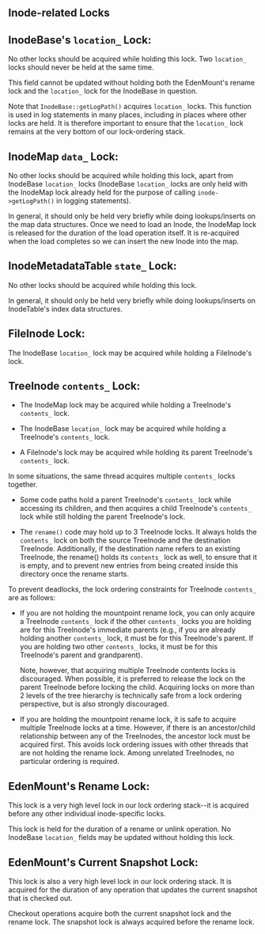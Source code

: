 Inode-related Locks
-------------------

## InodeBase's `location_` Lock:

No other locks should be acquired while holding this lock.
Two `location_` locks should never be held at the same time.

This field cannot be updated without holding both the EdenMount's rename lock
and the `location_` lock for the InodeBase in question.

Note that `InodeBase::getLogPath()` acquires `location_` locks.  This function
is used in log statements in many places, including in places where other locks
are held.  It is therefore important to ensure that the `location_` lock
remains at the very bottom of our lock-ordering stack.

## InodeMap `data_` Lock:

No other locks should be acquired while holding this lock, apart from InodeBase
`location_` locks (InodeBase `location_` locks are only held with the
InodeMap lock already held for the purpose of calling `inode->getLogPath()` in
logging statements).

In general, it should only be held very briefly while doing lookups/inserts on
the map data structures.  Once we need to load an Inode, the InodeMap lock is
released for the duration of the load operation itself.  It is re-acquired when
the load completes so we can insert the new Inode into the map.

## InodeMetadataTable `state_` Lock:

No other locks should be acquired while holding this lock.

In general, it should only be held very briefly while doing lookups/inserts on
InodeTable's index data structures.

## FileInode Lock:

The InodeBase `location_` lock may be acquired while holding a FileInode's
lock.

## TreeInode `contents_` Lock:

- The InodeMap lock may be acquired while holding a TreeInode's `contents_`
  lock.

- The InodeBase `location_` lock may be acquired while holding a TreeInode's
  `contents_` lock.

- A FileInode's lock may be acquired while holding its parent TreeInode's
  `contents_` lock.

In some situations, the same thread acquires multiple `contents_` locks
together.

  - Some code paths hold a parent TreeInode's `contents_` lock while accessing
    its children, and then acquires a child TreeInode's `contents_` lock while
    still holding the parent TreeInode's lock.

  - The `rename()` code may hold up to 3 TreeInode locks.  It always holds the
    `contents_` lock on both the source TreeInode and the destination
    TreeInode.  Additionally, if the destination name refers to an existing
    TreeInode, the rename() holds its `contents_` lock as well, to ensure that
    it is empty, and to prevent new entries from being created inside this
    directory once the rename starts.

To prevent deadlocks, the lock ordering constraints for TreeInode `contents_`
are as follows:

- If you are not holding the mountpoint rename lock, you can only acquire
  a TreeInode `contents_` lock if the other `contents_` locks you are holding
  are for this TreeInode's immediate parents (e.g., if you are already
  holding another `contents_` lock, it must be for this TreeInode's parent.  If
  you are holding two other `contents_` locks, it must be for this TreeInode's
  parent and grandparent).

  Note, however, that acquiring multiple TreeInode contents locks is discouraged.
  When possible, it is preferred to release the lock on the parent TreeInode
  before locking the child.  Acquiring locks on more than 2 levels of the tree
  hierarchy is technically safe from a lock ordering perspective, but is also
  strongly discouraged.

- If you are holding the mountpoint rename lock, it is safe to acquire multiple
  TreeInode locks at a time.  However, if there is an ancestor/child
  relationship between any of the TreeInodes, the ancestor lock must be
  acquired first.  This avoids lock ordering issues with other threads that are
  not holding the rename lock.  Among unrelated TreeInodes, no particular
  ordering is required.

## EdenMount's Rename Lock:

This lock is a very high level lock in our lock ordering stack--it is
acquired before any other individual inode-specific locks.

This lock is held for the duration of a rename or unlink operation.  No
InodeBase `location_` fields may be updated without holding this lock.

## EdenMount's Current Snapshot Lock:

This lock is also a very high level lock in our lock ordering stack.
It is acquired for the duration of any operation that updates the current
snapshot that is checked out.

Checkout operations acquire both the current snapshot lock and the rename lock.
The snapshot lock is always acquired before the rename lock.
